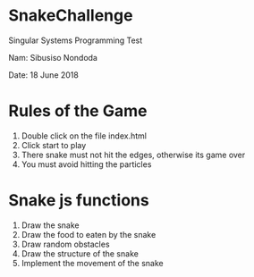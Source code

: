 # SnakeChallenge
Singular Systems Programming Test

Nam: Sibusiso Nondoda

Date: 18 June 2018

Rules of the Game
=================

1. Double click on the file index.html
2. Click start to play
3. There snake must not hit the edges, otherwise its game over
4. You must avoid hitting the particles


Snake js functions
==================

1. Draw the snake
2. Draw the food to eaten by the snake
3. Draw random obstacles
4. Draw the structure of the snake
5. Implement the movement of the snake
